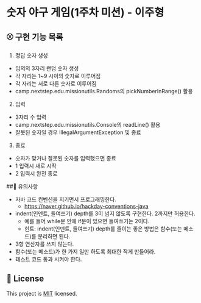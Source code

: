# 숫자 야구 게임(1주차 미션) - 이주형

## ⚾ 구현 기능 목록

1. 정답 숫자 생성
  - 임의의 3자리 랜덤 숫자 생성
  - 각 자리는 1~9 시이의 숫자로 이루어짐
  - 각 자리는 서로 다른 숫자로 이루어짐
  - camp.nextstep.edu.missionutils.Randoms의 pickNumberInRange() 활용

2. 입력
  - 3자리 수 입력 
  - camp.nextstep.edu.missionutils.Console의 readLine() 활용
  - 잘못된 숫자일 경우 IllegalArgumentException 및 종료

3. 종료
  - 숫자가 맞거나 잘못된 숫자를 입력했으면 종료
  - 1 입력시 새로 시작
  - 2 입력시 완전 종료
  


##📍 유의사항

- 자바 코드 컨벤션을 지키면서 프로그래밍한다.
  - https://naver.github.io/hackday-conventions-java
- indent(인덴트, 들여쓰기) depth를 3이 넘지 않도록 구현한다. 2까지만 허용한다.
  - 예를 들어 while문 안에 if문이 있으면 들여쓰기는 2이다.
  - 힌트: indent(인덴트, 들여쓰기) depth를 줄이는 좋은 방법은 함수(또는 메소드)를 분리하면 된다.
- 3항 연산자를 쓰지 않는다.
- 함수(또는 메소드)가 한 가지 일만 하도록 최대한 작게 만들어라.
- 테스트 코드 통과 시켜야 한다.



## 📝 License

This project is [MIT](https://github.com/woowacourse/java-baseball-precourse/blob/master/LICENSE) licensed.

